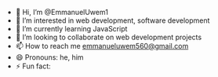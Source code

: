 - 👋 Hi, I’m @EmmanuelUwem1
- 👀 I’m interested in web development, software development 
- 🌱 I’m currently learning JavaScript
- 💞️ I’m looking to collaborate on web development projects
- 📫 How to reach me emmanueluwem560@gmail.com
- 😄 Pronouns: he, him
- ⚡ Fun fact: 

<!---
EmmanuelUwem1/EmmanuelUwem1 is a ✨ special ✨ repository because its `README.md` (this file) appears on your GitHub profile.
You can click the Preview link to take a look at your changes.
--->

